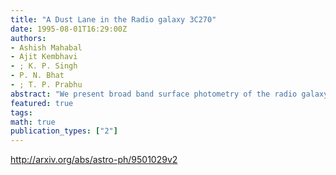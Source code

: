 ```yaml
---
title: "A Dust Lane in the Radio galaxy 3C270"
date: 1995-08-01T16:29:00Z
authors:
- Ashish Mahabal
- Ajit Kembhavi
- ; K. P. Singh
- P. N. Bhat
- ; T. P. Prabhu
abstract: "We present broad band surface photometry of the radio galaxy 3C270 (NGC~4261). We find a distinct dust lane in the $V-R$ image of the galaxy, and determine its orientation and size. We use the major axis profile of the galaxy to estimate the optical depth of the dust lane, and discuss the significance of the lane to the shape of the galaxy."
featured: true
tags:
math: true
publication_types: ["2"]
---
```

http://arxiv.org/abs/astro-ph/9501029v2
